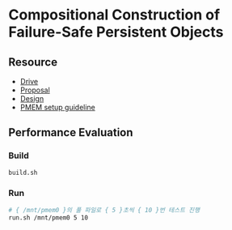 # Compositional Construction of Failure-Safe Persistent Objects

## Resource

- [Drive](https://drive.google.com/drive/u/1/folders/1DHXS67QvUaZGUWluOwqcFV-V7wh5YkBb)
- [Proposal](https://docs.google.com/document/d/1lEQc1tiZ5nVnXoYXy262q7kIYw_sRTN4NNbPMGMItO4/edit?usp=sharing)
- [Design](https://docs.google.com/document/d/147tqRFIaAN1PeYG6KBrdjk5esPZ0dtY-R9yzQVYxCXc/edit?usp=sharing)
- [PMEM setup guideline](./document/pmem_setup.md)

## Performance Evaluation
### Build
```bash
build.sh
```

### Run
```bash
# { /mnt/pmem0 }의 풀 파일로 { 5 }초씩 { 10 }번 테스트 진행
run.sh /mnt/pmem0 5 10
```